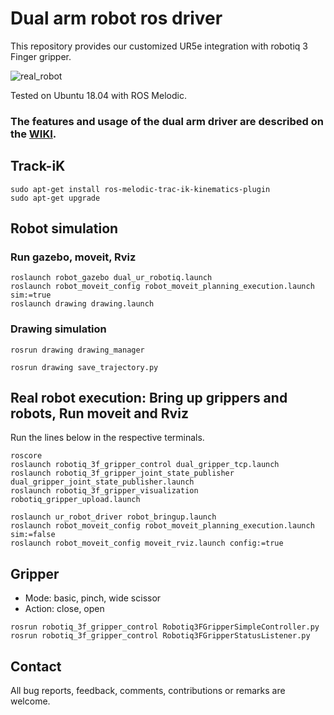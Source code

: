 # Dual arm robot ros driver

This repository provides our customized UR5e integration with robotiq 3 Finger gripper.  

![real_robot](https://user-images.githubusercontent.com/6389003/141102453-e75c4ded-fe8f-4a26-9d55-d97c1e357f7d.JPG)

Tested on Ubuntu 18.04 with ROS Melodic.

### The features and usage of the dual arm driver are described on the [WIKI](https://github.com/yaesolKim/dual_ur5e/wiki).   


## Track-iK
```shell
sudo apt-get install ros-melodic-trac-ik-kinematics-plugin
sudo apt-get upgrade
```

## Robot simulation
### Run gazebo, moveit, Rviz   
```
roslaunch robot_gazebo dual_ur_robotiq.launch
roslaunch robot_moveit_config robot_moveit_planning_execution.launch sim:=true
roslaunch drawing drawing.launch
```   
### Drawing simulation
```commandline
rosrun drawing drawing_manager
```

```commandline
rosrun drawing save_trajectory.py
```

## Real robot execution: Bring up grippers and robots, Run moveit and Rviz   
Run the lines below in the respective terminals.

```commandline
roscore
roslaunch robotiq_3f_gripper_control dual_gripper_tcp.launch
roslaunch robotiq_3f_gripper_joint_state_publisher dual_gripper_joint_state_publisher.launch
roslaunch robotiq_3f_gripper_visualization robotiq_gripper_upload.launch

roslaunch ur_robot_driver robot_bringup.launch   
roslaunch robot_moveit_config robot_moveit_planning_execution.launch sim:=false     
roslaunch robot_moveit_config moveit_rviz.launch config:=true   
```

## Gripper 
- Mode: basic, pinch, wide scissor
- Action: close, open   

```commandline
rosrun robotiq_3f_gripper_control Robotiq3FGripperSimpleController.py  
rosrun robotiq_3f_gripper_control Robotiq3FGripperStatusListener.py
```

## Contact
All bug reports, feedback, comments, contributions or remarks are welcome.
